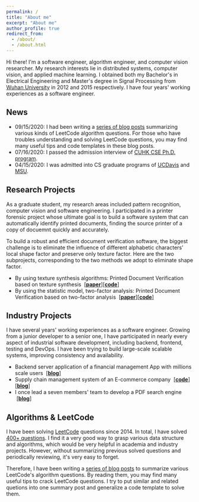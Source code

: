 ```yaml
---
permalink: /
title: "About me"
excerpt: "About me"
author_profile: true
redirect_from: 
  - /about/
  - /about.html
---
```

<!--##
I'm a Ph.D. applicant applying for CS or ECE Ph.D. programs in 2021 Fall.
-->
Hi there! I'm a software engineer, algorithm engineer, and computer vision researcher. My research interests lie in distributed systems, computer vision, and applied machine learning.
I obtained both my Bachelor's in Electrical Engineering and Master's degree in Signal Processing from <a href="https://en.whu.edu.cn/" target="_blank">Wuhan University</a> in 2012 and 2015 respectively. 
I have four years' working experiences as a software engineer. 

## News
* 09/15/2020: I had been writing a <a href="https://xiaoluo-whu.github.io/posts/2020/08/leetcode-experience-overview/" target="_blank">series of blog posts</a> summarizing various kinds of LeetCode algorithm questions. For those who have troubles 
understanding and solving LeetCode questions, you may find many useful tips and code templates in these blog posts.
* 07/16/2020: I passed the admission interview of <a href="https://www.cse.cuhk.edu.hk/en/education/prospective-students/postgraduate-admissions-programmes/mphil-phd-programme" target="_blank">CUHK CSE Ph.D. program</a>.
* 04/15/2020: I was admitted into CS graduate programs of <a href="https://cs.ucdavis.edu/graduate" target="_blank">UCDavis</a> and <a href="https://www.cse.msu.edu/" target="_blank">MSU</a>.

## Research Projects
As a graduate student, my research areas included pattern recognition, computer vision and software engineering. I participated in a printer forensic project whose ultimate goal is to build a 
software system that can automatically identify printed documents, finding the source printer of a copy of docuemnt quickly and accurately. 

To build a robust and efficient document verification software, the biggest challenge is to eliminate the influence of different alphabetic characters’ local shape factor and preserve only texture factor.
Here are the two subprojects, corresponding to the two methods we adopt to eliminate shape factor. 

* By using texture synthesis algorithms: Printed Document Verification based on texture synthesis &nbsp;[[**paper**]](https://link.springer.com/article/10.1007/s11042-015-2525-5)[[**code**]](https://github.com/xiaoluo-whu/nonparametric_search_texture_synthesis)
* By using the statistic model, two-factor analysis: Printed Document Verification based on two-factor analysis &nbsp;[[**paper**]](https://www.researchgate.net/profile/Xiao_Luo27/publication/282924491_Printed_characters'_texture_identification_based_on_two-factor_analysis/links/5dd037e692851c382f44052a/Printed-characters-texture-identification-based-on-two-factor-analysis.pdf)[[**code**]](https://github.com/xiaoluo-whu/printed_document_recognition)

## Industry Projects
I have several years' working experiences as a software engineer. Growing from a junior developer to a senior one, I have participated in
nearly every aspect of industrial software development, including backend, frontend, testing and DevOps. I have been trying to build large-scale scalable systems, improving consistency and availability.

* Backend server application of a financial management App with millions scale users &nbsp;[[**blog**]](https://xiaoluo-whu.github.io/posts/2018/05/review-backend-structure/)
* Supply chain management system of an E-commerce company &nbsp;[[**code**]](https://github.com/xiaoluo-whu/SP)[[**blog**]](https://xiaoluo-whu.github.io/posts/2019/08/review_server_prototype/)
* I once lead a seven members' team to develop a PDF search engine &nbsp;[[**blog**]](https://xiaoluo-whu.github.io/posts/2017/11/pdf_parsing_searching/)

## Algorithms & LeetCode
I have been solving <a href="https://leetcode.com/" target="_blank">LeetCode</a> questions since 2014. In total, I have solved <a href="https://leetcode.com/LittileZiggs/" target="_blank">400+ questions</a>. 
I find it a very good way to grasp various data structure and algorithms, which would be very helpful in academia and industry projects.
However, without summarizing previous solved questions and periodically reviewing, it's very easy to forget.

Therefore, I have been writing a <a href="https://xiaoluo-whu.github.io/posts/2020/08/catalogue_leetcode_summary/" target="_blank">series of blog posts</a> to summarize various LeetCode's algorithm questions. By reading them, you may find 
many useful tips to crack LeetCode questions. I try to put similar and related quetions into one summary post and generalize a code template to 
solve them.

<!--## Recommenders
I have been fortunate to work with or under supervision of some very diligent and smart people in both academia and industry.
They will be my recommenders in my 2021 Fall application season. Should you have 
any questions or doubt about working with me, ask them.

* <a href="mailto:{{ wangww@whu.edu.cn }}" target="_blank">Dr. Wenwei Wang</a> &nbsp; &nbsp; &nbsp; &nbsp; &nbsp; &nbsp; 
Associate Professor at <a href="http://eis.whu.edu.cn/indexone.shtml" target="_blank">Electronic Information School</a>, <a href="https://en.whu.edu.cn/" target="_blank">Wuhan University</a>.
* <a href="mailto:{{ lyj@whu.edu.cn }}" target="_blank">Dr. Yijun Luo</a> &nbsp; &nbsp; &nbsp; &nbsp; &nbsp; &nbsp; 
Associate Professor at <a href="http://eis.whu.edu.cn/indexone.shtml" target="_blank">Electronic Information School</a>, <a href="https://en.whu.edu.cn/" target="_blank">Wuhan University</a>.
* <a href="mailto:{{ lpeng@amxc.tech }}" target="_blank">Mr. Liang Peng</a> &nbsp; &nbsp; &nbsp; &nbsp; &nbsp; &nbsp; 
Deputy Manager of Tianbei Technology, senior software engineer.-->